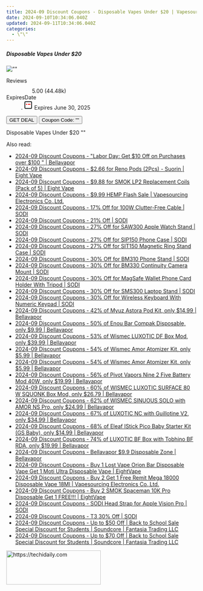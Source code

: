 ```yaml
---
title: 2024-09 Discount Coupons - Disposable Vapes Under $20 | Vapesourcing Electronics Co.,Ltd.
date: 2024-09-10T10:34:06.040Z
updated: 2024-09-11T10:34:06.040Z
categories:
  - \"\"
---
```



<div class="max-w-4xl mx-auto grid grid-cols-1 lg:max-w-5xl lg:gap-x-20 lg:grid-cols-2">
  <div class="relative p-3 col-start-1 row-start-1 flex flex-col-reverse rounded-lg bg-gradient-to-t from-black/75 via-black/0 sm:bg-none sm:row-start-2 sm:p-0 lg:row-start-1">
    <h5 class="mt-1 text-lg font-semibold text-white sm:text-slate-900 md:text-2xl dark:sm:text-white">Disposable Vapes Under $20</h5>
  </div>
  
  <div class="col-start-1 col-end-3 row-start-1 grid gap-4 sm:mb-6 sm:grid-cols-4 lg:col-start-2 lg:row-span-6 lg:row-end-6 lg:mb-0 lg:gap-6">
      <img src="&quot;https://static.shareasale.com/image/90958/deal/disposables-Under-20-1200400.jpg&quot;" onClick="javascript:window.open(decodeURIComponent('%22https%3A%2F%2Fwww.shareasale.com%2Fu.cfm%3Fd%3D1216385%26m%3D90958%26u%3D4338022%22'), '_blank');void(0);" alt="&quot;&quot;" class="h-60 w-full rounded-lg object-cover sm:col-span-2 sm:h-52 lg:col-span-full" loading="lazy" />
    
  </div>
  <dl class="row-start-2 mt-4 flex items-center text-xs font-medium sm:row-start-3 sm:mt-1 md:mt-2.5 lg:row-start-2">
    <dt class="sr-only">Reviews</dt>
    <dd class="flex items-center text-indigo-600 dark:text-indigo-400">
      <svg width="24" height="24" fill="none" aria-hidden="true" class="mr-1 stroke-current dark:stroke-indigo-500">
        <path d="m12 5 2 5h5l-4 4 2.103 5L12 16l-5.103 3L9 14l-4-4h5l2-5Z" stroke-width="2" stroke-linecap="round" stroke-linejoin="round" />
      </svg>
      <span>5.00 <span class="font-normal text-slate-400">(44.48k)</span></span>
    </dd>
    <dt class="sr-only">ExpiresDate</dt>
    <dd class="flex items-center">
      <svg width="2" height="2" aria-hidden="true" fill="currentColor" class="mx-3 text-slate-300">
        <circle cx="1" cy="1" r="1" />
      </svg>
      <svg width="24" height="24" viewBox="0 0 24 24" fill="none" stroke="currentColor" stroke-width="2">
        <rect x="3" y="3" width="18" height="18" rx="2" fill="#fff" />
        <path d="M6 10L18 10" stroke="red" stroke-width="2" fill="none" />
        <path d="M10 6L10 18" stroke="#fff" stroke-width="2" fill="none" />
      </svg>
      Expires June 30, 2025    </dd>
  </dl>
  <div class="col-start-1 row-start-3 mt-4 self-center sm:col-start-2 sm:row-span-2 sm:row-start-2 sm:mt-0 lg:col-start-1 lg:row-start-3 lg:row-end-4 lg:mt-6">
    <button type="button" onClick="javascript:window.open(decodeURIComponent('%22https%3A%2F%2Fwww.shareasale.com%2Fu.cfm%3Fd%3D1216385%26m%3D90958%26u%3D4338022%22'), '_blank');void(0);" class="rounded-lg bg-red-600 px-3 py-2 text-sm font-medium leading-6 text-white">GET DEAL</button>
    <button type="button" onClick="javascript:window.open(decodeURIComponent('%22https%3A%2F%2Fwww.shareasale.com%2Fu.cfm%3Fd%3D1216385%26m%3D90958%26u%3D4338022%22'), '_blank');void(0);" class="border-dashed border-2 border-indigo-600 bg-green-100 text-sm leading-6 font-medium py-2 px-3 rounded-lg">Coupon Code: &quot;&quot;</button>
  </div>
  <p class="col-start-1 mt-4 text-sm leading-6 sm:col-span-2 lg:col-span-1 lg:row-start-4 lg:mt-6 dark:text-slate-400">
    Disposable Vapes Under $20 
""  </p>
</div>




<span class="atpl-alsoreadstyle">Also read:</span>
<div><ul>
<li><a href="https://coupons.techidaily.com/coupon-1231769-share-122475-sale/"><u>2024-09 Discount Coupons - "Labor Day: Get $10 Off on Purchases over $100 " | Bellavapor</u></a></li>
<li><a href="https://coupons.techidaily.com/coupon-1089240-share-59344-sale/"><u>2024-09 Discount Coupons - $2.66 for Reno Pods (2Pcs) - Suorin | Eight Vape</u></a></li>
<li><a href="https://coupons.techidaily.com/coupon-1089241-share-59344-sale/"><u>2024-09 Discount Coupons - $9.88 for SMOK LP2 Replacement Coils (Pack of 5) | Eight Vape</u></a></li>
<li><a href="https://coupons.techidaily.com/coupon-1229645-share-90958-sale/"><u>2024-09 Discount Coupons - $9.99 HEMP Flash Sale | Vapesourcing Electronics Co.,Ltd.</u></a></li>
<li><a href="https://coupons.techidaily.com/coupon-1123706-share-151449-sale/"><u>2024-09 Discount Coupons - 17% Off for 100W Clutter-Free Cable | SODI</u></a></li>
<li><a href="https://coupons.techidaily.com/coupon-1123262-share-151449-sale/"><u>2024-09 Discount Coupons - 21% Off | SODI</u></a></li>
<li><a href="https://coupons.techidaily.com/coupon-1123703-share-151449-sale/"><u>2024-09 Discount Coupons - 27% Off for SAW300 Apple Watch Stand | SODI</u></a></li>
<li><a href="https://coupons.techidaily.com/coupon-1123705-share-151449-sale/"><u>2024-09 Discount Coupons - 27% Off for SIP150 Phone Case | SODI</u></a></li>
<li><a href="https://coupons.techidaily.com/coupon-1123704-share-151449-sale/"><u>2024-09 Discount Coupons - 27% Off for SIT150 Magnetic Ring Stand Case | SODI</u></a></li>
<li><a href="https://coupons.techidaily.com/coupon-1123700-share-151449-sale/"><u>2024-09 Discount Coupons - 30% Off for BM310 Phone Stand | SODI</u></a></li>
<li><a href="https://coupons.techidaily.com/coupon-1123699-share-151449-sale/"><u>2024-09 Discount Coupons - 30% Off for BM330 Continuity Camera Mount | SODI</u></a></li>
<li><a href="https://coupons.techidaily.com/coupon-1229775-share-151449-sale/"><u>2024-09 Discount Coupons - 30% Off for MagSafe Wallet Phone Card Holder With Tripod | SODI</u></a></li>
<li><a href="https://coupons.techidaily.com/coupon-1123698-share-151449-sale/"><u>2024-09 Discount Coupons - 30% Off for SMS300 Laptop Stand | SODI</u></a></li>
<li><a href="https://coupons.techidaily.com/coupon-1229774-share-151449-sale/"><u>2024-09 Discount Coupons - 30% Off for Wireless Keyboard With Numeric Keypad | SODI</u></a></li>
<li><a href="https://coupons.techidaily.com/coupon-1089762-share-122475-sale/"><u>2024-09 Discount Coupons - 42% of Myuz Astora Pod Kit, only $14.99 | Bellavapor</u></a></li>
<li><a href="https://coupons.techidaily.com/coupon-1089522-share-122475-sale/"><u>2024-09 Discount Coupons - 50% of Enou Bar Compak Disposable, only $9.99 | Bellavapor</u></a></li>
<li><a href="https://coupons.techidaily.com/coupon-1089544-share-122475-sale/"><u>2024-09 Discount Coupons - 53% of Wismec LUXOTIC DF Box Mod, only $39.99 | Bellavapor</u></a></li>
<li><a href="https://coupons.techidaily.com/coupon-1089543-share-122475-sale/"><u>2024-09 Discount Coupons - 54% of Wismec Amor Atomizer Kit, only $5.99 | Bellavapor</u></a></li>
<li><a href="https://coupons.techidaily.com/coupon-1089790-share-122475-sale/"><u>2024-09 Discount Coupons - 54% of Wismec Amor Atomizer Kit, only $5.99 | Bellavapor</u></a></li>
<li><a href="https://coupons.techidaily.com/coupon-1089763-share-122475-sale/"><u>2024-09 Discount Coupons - 56% of Pivot Vapors Nine 2 Five Battery Mod 40W, only $19.99 | Bellavapor</u></a></li>
<li><a href="https://coupons.techidaily.com/coupon-1089525-share-122475-sale/"><u>2024-09 Discount Coupons - 60% of WISMEC LUXOTIC SURFACE 80 W SQUONK Box Mod, only $26.79 | Bellavapor</u></a></li>
<li><a href="https://coupons.techidaily.com/coupon-1089528-share-122475-sale/"><u>2024-09 Discount Coupons - 62% of WISMEC SINUOUS SOLO with AMOR NS Pro, only $24.99 | Bellavapor</u></a></li>
<li><a href="https://coupons.techidaily.com/coupon-1089550-share-122475-sale/"><u>2024-09 Discount Coupons - 67% of LUXOTIC NC with Guillotine V2, only $34.99 | Bellavapor</u></a></li>
<li><a href="https://coupons.techidaily.com/coupon-1089548-share-122475-sale/"><u>2024-09 Discount Coupons - 68% of Eleaf IStick Pico Baby Starter Kit (GS Baby), only $14.99 | Bellavapor</u></a></li>
<li><a href="https://coupons.techidaily.com/coupon-1089547-share-122475-sale/"><u>2024-09 Discount Coupons - 74% of LUXOTIC BF Box with Tobhino BF RDA, only $19.99 | Bellavapor</u></a></li>
<li><a href="https://coupons.techidaily.com/coupon-1231768-share-122475-sale/"><u>2024-09 Discount Coupons - Bellavapor $9.9 Disposable Zone | Bellavapor</u></a></li>
<li><a href="https://coupons.techidaily.com/coupon-1228153-share-59344-sale/"><u>2024-09 Discount Coupons - Buy 1 Lost Vape Orion Bar Disposable Vape Get 1 Moti Ultra Disposable Vape | EightVape</u></a></li>
<li><a href="https://coupons.techidaily.com/coupon-1228770-share-90958-sale/"><u>2024-09 Discount Coupons - Buy 2 Get 1 Free Remit Mega 18000 Disposable Vape 18Ml | Vapesourcing Electronics Co.,Ltd.</u></a></li>
<li><a href="https://coupons.techidaily.com/coupon-1104267-share-59344-sale/"><u>2024-09 Discount Coupons - Buy 2 SMOK Spaceman 10K Pro Disposable Get 1 FREE!!! | EightVape</u></a></li>
<li><a href="https://coupons.techidaily.com/coupon-1227865-share-151449-sale/"><u>2024-09 Discount Coupons - SODI Head Strap for Apple Vision Pro | SODI</u></a></li>
<li><a href="https://coupons.techidaily.com/coupon-1123252-share-151449-sale/"><u>2024-09 Discount Coupons - T3 30% Off | SODI</u></a></li>
<li><a href="https://coupons.techidaily.com/coupon-1228976-share-126653-sale/"><u>2024-09 Discount Coupons - Up to $50 Off | Back to School Sale Special Discount for Students | Soundcore | Fantasia Trading LLC</u></a></li>
<li><a href="https://coupons.techidaily.com/coupon-1228977-share-126653-sale/"><u>2024-09 Discount Coupons - Up to $70 Off | Back to School Sale Special Discount for Students | Soundcore | Fantasia Trading LLC</u></a></li>
</ul></div>







<ins class="adsbygoogle"
      style="display:block"
      data-ad-client="ca-pub-7571918770474297"
      data-ad-slot="8358498916"
      data-ad-format="auto"
      data-full-width-responsive="true"></ins>
    




<!-- affiliate ads begin -->
<a href="https://aligracehair.sjv.io/c/5597632/2135368/19272" target="_top" id="2135368">
  <img src="//a.impactradius-go.com/display-ad/19272-2135368" border="0" alt="https://techidaily.com" width="250" height="90"/>
</a>
<img height="0" width="0" src="https://aligracehair.sjv.io/i/5597632/2135368/19272" style="position:absolute;visibility:hidden;" border="0" />
<!-- affiliate ads end -->



